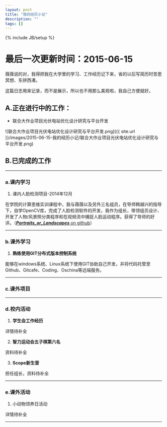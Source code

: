 ```yaml
---
layout: post
title: "我的经历小记"
description: ""
tags: []
---
```


{% include JB/setup %}

# 最后一次更新时间：2015-06-15

薇薇说的对，我得把我在大学里的学习、工作经历记下来，省的以后写简历时苦思冥想、东拼西凑。

这篇日志用来记录，而不是展示，所以也不用那么美观啦，我自己方便就好。

## A.正在进行中的工作：

- 联合大作业项目光伏电站优化设计研究与平台开发

![联合大作业项目光伏电站优化设计研究与平台开发.png]({{ site.url }}/images/2015-06-15-我的经历小记/联合大作业项目光伏电站优化设计研究与平台开发.png)

## B.已完成的工作

***

### a.课内学习


1. 课内人脸检测项目-2014年12月

在学院的计算思维实训课程中，我与薇薇以及另外三名组员，在导师韩越兴的指导下，自学OpenCV库，完成了人脸检测软件的开发，我作为组长，带领组员设计、开发了人物/风景照分类程序和在视频流中捕捉人脸运动程序。获得了导师的好评。（[***Portraits_or_Landscapes*** on github](https://github.com/wolfogre/Portraits_or_Landscapes)）

***

### b.课外学习

1. **熟练使用GIT分布式版本控制系统**

能够在windows系统、Linux系统下使用GIT协助自己开发，并将代码托管至Github、Gitcafe、Coding、Oschina等远端服务。

***

### c.课外项目

***

### d.校内活动

1. **学生会工作经历**

详情待补全

2. **智力运动会五子棋第六名**

资料待补全

3. **Scope新生营**

担任组长，资料待补全

***

### e.课外活动

1. 小动物领养日活动

详情待补全

***
